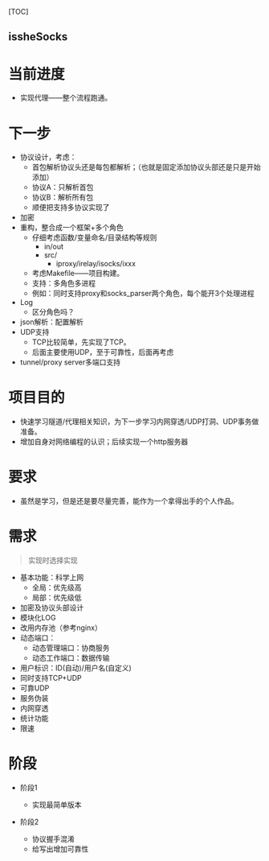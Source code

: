 
[TOC]

issheSocks
---

# 当前进度
* 实现代理——整个流程跑通。

# 下一步
* 协议设计，考虑：
  * 首包解析协议头还是每包都解析；（也就是固定添加协议头部还是只是开始添加）
  * 协议A：只解析首包
  * 协议B：解析所有包
  * 顺便把支持多协议实现了
* 加密
* 重构，整合成一个框架+多个角色
  * 仔细考虑函数/变量命名/目录结构等规则
    * in/out
    * src/
      * iproxy/irelay/isocks/ixxx
  * 考虑Makefile——项目构建。
  * 支持：多角色多进程
  * 例如：同时支持proxy和socks_parser两个角色，每个能开3个处理进程
* Log
  * 区分角色吗？
* json解析：配置解析
* UDP支持
  * TCP比较简单，先实现了TCP。
  * 后面主要使用UDP，至于可靠性，后面再考虑
* tunnel/proxy server多端口支持


# 项目目的
* 快速学习隧道/代理相关知识，为下一步学习内网穿透/UDP打洞、UDP事务做准备。
* 增加自身对网络编程的认识；后续实现一个http服务器

# 要求
* 虽然是学习，但是还是要尽量完善，能作为一个拿得出手的个人作品。

# 需求
> 实现时选择实现

* 基本功能：科学上网
  * 全局：优先级高
  * 局部：优先级低
* 加密及协议头部设计
* 模块化LOG
* 改用内存池（参考nginx）
* 动态端口：
  * 动态管理端口：协商服务
  * 动态工作端口：数据传输
* 用户标识：ID(自动)/用户名(自定义)
* 同时支持TCP+UDP
* 可靠UDP
* 服务伪装
* 内网穿透
* 统计功能
* 限速


# 阶段
* 阶段1
  * 实现最简单版本

* 阶段2
  * 协议握手混淆
  * 给写出增加可靠性